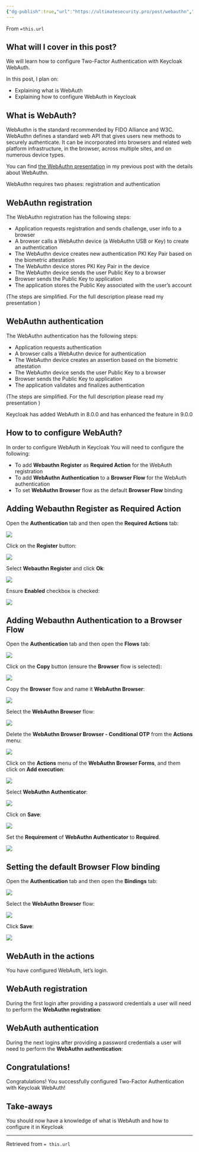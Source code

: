 ```yaml
---
{"dg-publish":true,"url":"https://ultimatesecurity.pro/post/webauthn","type":"webclip","topics":["Keycloak"],"permalink":"/sys-admin/keycloak/web-auth-two-factor-authentication-with-keycloak/","dgPassFrontmatter":true}
---
```


From `=this.url`

## What will I cover in this post?

We will learn how to configure Two-Factor Authentication with Keycloak WebAuth.

In this post, I plan on:

-   Explaining what is WebAuth
-   Explaining how to configure WebAuth in Keycloak

## What is WebAuth?

WebAuthn is the standard recommended by FIDO Alliance and W3C. WebAuthn defines a standard web API that gives users new methods to securely authenticate. It can be incorporated into browsers and related web platform infrastructure, in the browser, across multiple sites, and on numerous device types.

You can find [the WebAuthn presentation](https://ultimatesecurity.pro/post/webauthn-presentation/) in my previous post with the details about WebAuthn.

WebAuthn requires two phases: registration and authentication

## WebAuthn registration

The WebAuthn registration has the following steps:

-   Application requests registration and sends challenge, user info to a browser
-   A browser calls a WebAuthn device (a WebAuthn USB or Key) to create an authentication
-   The WebAuthn device creates new authentication PKI Key Pair based on the biometric attestation
-   The WebAuthn device stores PKI Key Pair in the device
-   The WebAuthn device sends the user Public Key to a browser
-   Browser sends the Public Key to application
-   The application stores the Public Key associated with the user’s account

(The steps are simplified. For the full description please read my presentation )

## WebAuthn authentication

The WebAuthn authentication has the following steps:

-   Application requests authentication
-   A browser calls a WebAuthn device for authentication
-   The WebAuthn device creates an assertion based on the biometric attestation
-   The WebAuthn device sends the user Public Key to a browser
-   Browser sends the Public Key to application
-   The application validates and finalizes authentication

(The steps are simplified. For the full description please read my presentation )

Keycloak has added WebAuth in 8.0.0 and has enhanced the feature in 9.0.0

## How to to configure WebAuth?

In order to configure WebAuth in Keycloak You will need to configure the following:

-   To add **Webauthn Register** as **Required Action** for the WebAuth registration
-   To add **WebAuthn Authentication** to a **Browser Flow** for the WebAuth authentication
-   To set **WebAuthn Browser** flow as the default **Browser Flow** binding

## Adding Webauthn Register as Required Action

Open the **Authentication** tab and then open the **Required Actions** tab:

![](https://ultimatesecurity.pro/img/webauthn/register1.jpg)

Click on the **Register** button:

![](https://ultimatesecurity.pro/img/webauthn/register2.jpg)

Select **Webauthn Register** and click **Ok**:

![](https://ultimatesecurity.pro/img/webauthn/register3.jpg)

Ensure **Enabled** checkbox is checked:

![](https://ultimatesecurity.pro/img/webauthn/register4.jpg)

## Adding Webauthn Authentication to a Browser Flow

Open the **Authentication** tab and then open the **Flows** tab:

![](https://ultimatesecurity.pro/img/webauthn/flows1.jpg)

Click on the **Copy** button (ensure the **Browser** flow is selected):

![](https://ultimatesecurity.pro/img/webauthn/flows2.jpg)

Copy the **Browser** flow and name it **WebAuthn Browser**:

![](https://ultimatesecurity.pro/img/webauthn/flows3.jpg)

Select the **WebAuthn Browser** flow:

![](https://ultimatesecurity.pro/img/webauthn/flows4.jpg)

Delete the **WebAuthn Browser Browser - Conditional OTP** from the **Actions** menu:

![](https://ultimatesecurity.pro/img/webauthn/flows5.jpg)

Click on the **Actions** menu of the **WebAuthn Browser Forms**, and them click on **Add execution**:

![](https://ultimatesecurity.pro/img/webauthn/flows6.jpg)

Select **WebAuthn Authenticator**:

![](https://ultimatesecurity.pro/img/webauthn/flows7.jpg)

Click on **Save**:

![](https://ultimatesecurity.pro/img/webauthn/flows8.jpg)

Set the **Requirement** of **WebAuthn Authenticator** to **Required**.

![](https://ultimatesecurity.pro/img/webauthn/flows9.jpg)

## Setting the default Browser Flow binding

Open the **Authentication** tab and then open the **Bindings** tab:

![](https://ultimatesecurity.pro/img/webauthn/bindings1.jpg)

Select the **WebAuthn Browser** flow:

![](https://ultimatesecurity.pro/img/webauthn/bindings2.jpg)

Click **Save**:

![](https://ultimatesecurity.pro/img/webauthn/bindings3.jpg)

## WebAuth in the actions

You have configured WebAuth, let’s login.

## WebAuth registration

During the first login after providing a password credentials a user will need to perform the **WebAuthn registration**:

## WebAuth authentication

During the next logins after providing a password credentials a user will need to perform the **WebAuthn authentication**:

## Congratulations!

Congratulations! You successfully configured Two-Factor Authentication with Keycloak WebAuth!

## Take-aways

You should now have a knowledge of what is WebAuth and how to configure it in Keycloak

---
Retrieved from `= this.url`